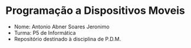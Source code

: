 # Programação a Dispositivos Moveis

- Nome: Antonio Abner Soares Jeronimo
- Turma: P5 de Informática
- Repositório destinado à disciplina de P.D.M.
